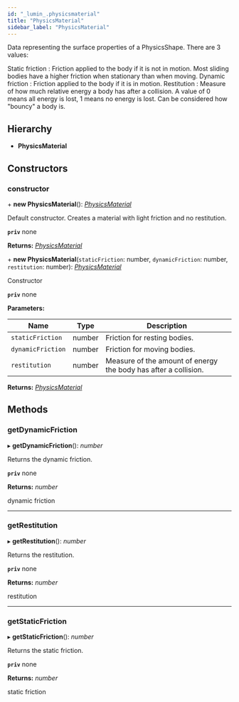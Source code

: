 ```yaml
---
id: "_lumin_.physicsmaterial"
title: "PhysicsMaterial"
sidebar_label: "PhysicsMaterial"
---
```


Data representing the surface properties of a PhysicsShape. There are 3 values:

Static friction : Friction applied to the body if it is not in motion. Most sliding bodies have
                  a higher friction when stationary than when moving.
Dynamic friction : Friction applied to the body if it is in motion.
Restitution : Measure of how much relative energy a body has after a collision. A value of 0
              means all energy is lost, 1 means no energy is lost. Can be considered how
              "bouncy" a body is.

## Hierarchy

* **PhysicsMaterial**

## Constructors

###  constructor

\+ **new PhysicsMaterial**(): *[PhysicsMaterial](_lumin_.physicsmaterial.md)*

Default constructor. Creates a material with light friction and no restitution.

**`priv`** none

**Returns:** *[PhysicsMaterial](_lumin_.physicsmaterial.md)*

\+ **new PhysicsMaterial**(`staticFriction`: number, `dynamicFriction`: number, `restitution`: number): *[PhysicsMaterial](_lumin_.physicsmaterial.md)*

Constructor

**`priv`** none

**Parameters:**

Name | Type | Description |
------ | ------ | ------ |
`staticFriction` | number | Friction for resting bodies. |
`dynamicFriction` | number | Friction for moving bodies. |
`restitution` | number | Measure of the amount of energy the body has after a collision.  |

**Returns:** *[PhysicsMaterial](_lumin_.physicsmaterial.md)*

## Methods

###  getDynamicFriction

▸ **getDynamicFriction**(): *number*

Returns the dynamic friction.

**`priv`** none

**Returns:** *number*

dynamic friction

___

###  getRestitution

▸ **getRestitution**(): *number*

Returns the restitution.

**`priv`** none

**Returns:** *number*

restitution

___

###  getStaticFriction

▸ **getStaticFriction**(): *number*

Returns the static friction.

**`priv`** none

**Returns:** *number*

static friction
